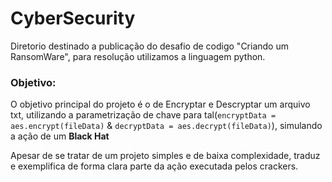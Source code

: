 # CyberSecurity

Diretorio destinado a publicação do desafio de codigo "Criando um RansomWare", para resolução utilizamos a linguagem python. 

<h3>Objetivo:</h3>

O objetivo principal do projeto é o de Encryptar e Descryptar um arquivo txt, utilizando a parametrização de chave para tal(<code>encryptData = aes.encrypt(fileData)</code> & <code>decryptData = aes.decrypt(fileData)</code>), simulando a ação de um <b>Black Hat</b>

Apesar de se tratar de um projeto simples e de baixa complexidade, traduz e exemplifica de forma clara parte da ação executada pelos crackers.

